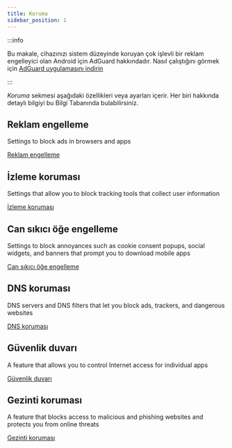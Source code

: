 ```yaml
---
title: Koruma
sidebar_position: 1
---
```


:::info

Bu makale, cihazınızı sistem düzeyinde koruyan çok işlevli bir reklam engelleyici olan Android için AdGuard hakkındadır. Nasıl çalıştığını görmek için [AdGuard uygulamasını indirin](https://agrd.io/download-kb-adblock)

:::

_Koruma_ sekmesi aşağıdaki özellikleri veya ayarları içerir. Her biri hakkında detaylı bilgiyi bu Bilgi Tabanında bulabilirsiniz.

## Reklam engelleme

Settings to block ads in browsers and apps

[Reklam engelleme](/adguard-for-android/features/protection/ad-blocking.md)

## İzleme koruması

Settings that allow you to block tracking tools that collect user information

[İzleme koruması](/adguard-for-android/features/protection/tracking-protection.md)

## Can sıkıcı öğe engelleme

Settings to block annoyances such as cookie consent popups, social widgets, and banners that prompt you to download mobile apps

[Can sıkıcı öğe engelleme](/adguard-for-android/features/protection/annoyance-blocking.md)

## DNS koruması

DNS servers and DNS filters that let you block ads, trackers, and dangerous websites

[DNS koruması](/adguard-for-android/features/protection/dns-protection.md)

## Güvenlik duvarı

A feature that allows you to control Internet access for individual apps

[Güvenlik duvarı](/adguard-for-android/features/protection/firewall/firewall.md)

## Gezinti koruması

A feature that blocks access to malicious and phishing websites and protects you from online threats

[Gezinti koruması](/adguard-for-android/features/protection/browsing-security.md)
